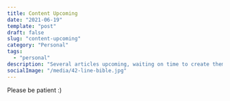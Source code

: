 ```yaml
---
title: Content Upcoming
date: "2021-06-19"
template: "post"
draft: false
slug: "content-upcoming"
category: "Personal"
tags:
  - "personal"
description: "Several articles upcoming, waiting on time to create them!"
socialImage: "/media/42-line-bible.jpg"
---
```


Please be patient :)
